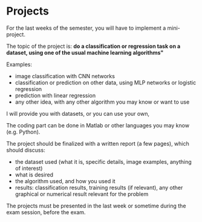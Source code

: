 # Projects

For the last weeks of the semester, you will have to implement a mini-project.

The topic of the project is: **do a classification or regression task on a dataset, using one of the usual machine learning algorithms"**

Examples:

 - image classification with CNN networks
 - classification or prediction on other data, using MLP networks or logistic regression
 - prediction with linear regression 
 - any other idea, with any other algorithm you may know or want to use

I will provide you with datasets, or you can use your own,

The coding part can be done in Matlab or other languages you may know (e.g. Python).

The project should be finalized with a written report (a few pages), which should discuss:

  - the dataset used (what it is, specific details, image examples, anything of interest)
  - what is desired
  - the algorithm used, and how you used it
  - results: classification results, training results (if relevant), any other graphical or numerical result relevant for the problem

The projects must be presented in the last week or sometime during the exam session, before the exam.

